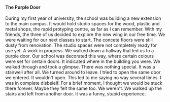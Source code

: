 #### The Purple Door
During my first year of university, the school was building a new extension to the main campus. It
would hold studio spaces for the wood, plastic and metal shops, the rapid protyping centre, as far
as I can remember. With my friends, the three of us decided to explore the new wing in our free time.
We were waiting for our next classes to start. The concete floors were still dusty from renovation. 
The studio spaces were not completely ready for use yet. A work in progress. We walked down a hallway 
that led us to a purple door. Our school was decorated this way, where certain colours were set for 
certain doors. It indicated where in the building you were. We walked through and took a glimpse. 
There was nothing special. It was a stairwell after all. We turned around to leave. I tried to open
the same door we entered. It wouldn't open. This led to me saying no way several times. I was in 
complete disbeleif. For a brief moment, I thought we would be stuck there forever. Maybe they felt the
same too. We weren't. We walked up the stairs and left from another door. It was a funny, stupid
experience.
